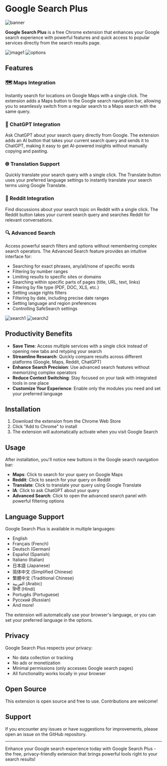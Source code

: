 # Google Search Plus

![banner](images/banner.png)

**Google Search Plus** is a free Chrome extension that enhances your Google search experience with powerful features and quick access to popular services directly from the search results page.

![image1](images/image1.png)
![options](images/option.png)

## Features

### 🗺️ Maps Integration
Instantly search for locations on Google Maps with a single click. The extension adds a Maps button to the Google search navigation bar, allowing you to seamlessly switch from a regular search to a Maps search with the same query.

### 🤖 ChatGPT Integration
Ask ChatGPT about your search query directly from Google. The extension adds an AI button that takes your current search query and sends it to ChatGPT, making it easy to get AI-powered insights without manually copying and pasting.

### 🌐 Translation Support
Quickly translate your search query with a single click. The Translate button uses your preferred language settings to instantly translate your search terms using Google Translate.

### 🔄 Reddit Integration
Find discussions about your search topic on Reddit with a single click. The Reddit button takes your current search query and searches Reddit for relevant conversations.


### 🔍 Advanced Search
Access powerful search filters and options without remembering complex search operators. The Advanced Search feature provides an intuitive interface for:
- Searching for exact phrases, any/all/none of specific words
- Filtering by number ranges
- Limiting results to specific sites or domains
- Searching within specific parts of pages (title, URL, text, links)
- Filtering by file type (PDF, DOC, XLS, etc.)
- Setting usage rights filters
- Filtering by date, including precise date ranges
- Setting language and region preferences
- Controlling SafeSearch settings

![search1](images/adv-search1.png)
![search2](images/adv-search2.png)



## Productivity Benefits

- **Save Time**: Access multiple services with a single click instead of opening new tabs and retyping your search
- **Streamline Research**: Quickly compare results across different platforms (Google, Maps, Reddit, ChatGPT)
- **Enhance Search Precision**: Use advanced search features without memorizing complex operators
- **Reduce Context Switching**: Stay focused on your task with integrated tools in one place
- **Customize Your Experience**: Enable only the modules you need and set your preferred language

## Installation

1. Download the extension from the Chrome Web Store
2. Click "Add to Chrome" to install
3. The extension will automatically activate when you visit Google Search

## Usage

After installation, you'll notice new buttons in the Google search navigation bar:
- **Maps**: Click to search for your query on Google Maps
- **Reddit**: Click to search for your query on Reddit
- **Translate**: Click to translate your query using Google Translate
- **IA**: Click to ask ChatGPT about your query
- **Advanced Search**: Click to open the advanced search panel with powerful filtering options

## Language Support

Google Search Plus is available in multiple languages:
- English
- Français (French)
- Deutsch (German)
- Español (Spanish)
- Italiano (Italian)
- 日本語 (Japanese)
- 简体中文 (Simplified Chinese)
- 繁體中文 (Traditional Chinese)
- العربية (Arabic)
- हिन्दी (Hindi)
- Portugês (Portuguese)
- Русский (Russian)
- And more!

The extension will automatically use your browser's language, or you can set your preferred language in the options.

## Privacy

Google Search Plus respects your privacy:
- No data collection or tracking
- No ads or monetization
- Minimal permissions (only accesses Google search pages)
- All functionality works locally in your browser

## Open Source

This extension is open source and free to use. Contributions are welcome!

## Support

If you encounter any issues or have suggestions for improvements, please open an issue on the GitHub repository.

---

Enhance your Google search experience today with Google Search Plus - the free, privacy-friendly extension that brings powerful tools right to your search results!